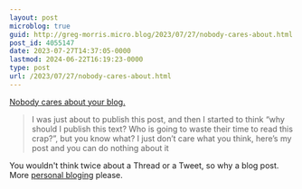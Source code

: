 ```yaml
---
layout: post
microblog: true
guid: http://greg-morris.micro.blog/2023/07/27/nobody-cares-about.html
post_id: 4055147
date: 2023-07-27T14:37:05-0000
lastmod: 2024-06-22T16:19:23-0000
type: post
url: /2023/07/27/nobody-cares-about.html
---
```

[Nobody cares about your blog.](https://www.alexmolas.com/2023/07/15/nobody-cares-about-your-blog.html)

> I was just about to publish this post, and then I started to think “why should I publish this text? Who is going to waste their time to read this crap?”, but you know what? I just don’t care what you think, here’s my post and you can do nothing about it

You wouldn't think twice about a Thread or a Tweet, so why a blog post. More [personal bloging](https://www.gr36.com/2023/07/26/more-personal-blogging.html) please.
